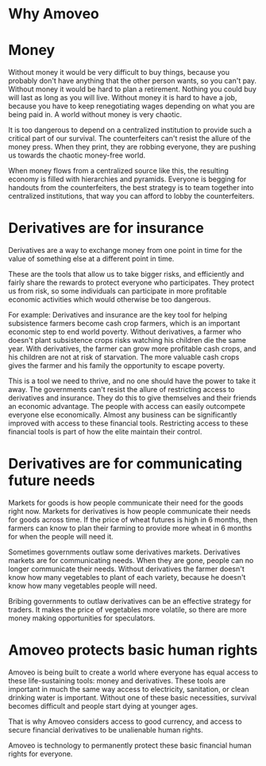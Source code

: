 # Why Amoveo

# Money

Without money it would be very difficult to buy things, because you probably don't have anything that the other person wants, so you can't pay.
Without money it would be hard to plan a retirement. Nothing you could buy will last as long as you will live.
Without money it is hard to have a job, because you have to keep renegotiating wages depending on what you are being paid in.
A world without money is very chaotic.

It is too dangerous to depend on a centralized institution to provide such a critical part of our survival.
The counterfeiters can't resist the allure of the money press.
When they print, they are robbing everyone, they are pushing us towards the chaotic money-free world.

When money flows from a centralized source like this, the resulting economy is filled with hierarchies and pyramids. Everyone is begging for handouts from the counterfeiters, the best strategy is to team together into centralized institutions, that way you can afford to lobby the counterfeiters.


# Derivatives are for insurance

Derivatives are a way to exchange money from one point in time for the value of something else at a different point in time.

These are the tools that allow us to take bigger risks, and efficiently and fairly share the rewards to protect everyone who participates.
They protect us from risk, so some individuals can participate in more profitable economic activities which would otherwise be too dangerous.

For example:
Derivatives and insurance are the key tool for helping subsistence farmers become cash crop farmers, which is an important economic step to end world poverty.
Without derivatives, a farmer who doesn't plant subsistence crops risks watching his children die the same year.
With derivatives, the farmer can grow more profitable cash crops, and his children are not at risk of starvation.
The more valuable cash crops gives the farmer and his family the opportunity to escape poverty.

This is a tool we need to thrive, and no one should have the power to take it away.
The governments can't resist the allure of restricting access to derivatives and insurance. They do this to give themselves and their friends an economic advantage.
The people with access can easily outcompete everyone else economically. Almost any business can be significantly improved with access to these financial tools.
Restricting access to these financial tools is part of how the elite maintain their control.

# Derivatives are for communicating future needs

Markets for goods is how people communicate their need for the goods right now.
Markets for derivatives is how people communicate their needs for goods across time. If the price of wheat futures is high in 6 months, then farmers can know to plan their farming to provide more wheat in 6 months for when the people will need it. 

Sometimes governments outlaw some derivatives markets.
Derivatives markets are for communicating needs. When they are gone, people can no longer communicate their needs.
Without derivatives the farmer doesn't know how many vegetables to plant of each variety, because he doesn't know how many vegetables people will need.

Bribing governments to outlaw derivatives can be an effective strategy for traders. It makes the price of vegetables more volatile, so there are more money making opportunities for speculators.

# Amoveo protects basic human rights

Amoveo is being built to create a world where everyone has equal access to these life-sustaining tools: money and derivatives.
These tools are important in much the same way access to electricity, sanitation, or clean drinking water is important.
Without one of these basic necessities, survival becomes difficult and people start dying at younger ages.

That is why Amoveo considers access to good currency, and access to secure financial derivatives to be unalienable human rights. 

Amoveo is technology to permanently protect these basic financial human rights for everyone. 
